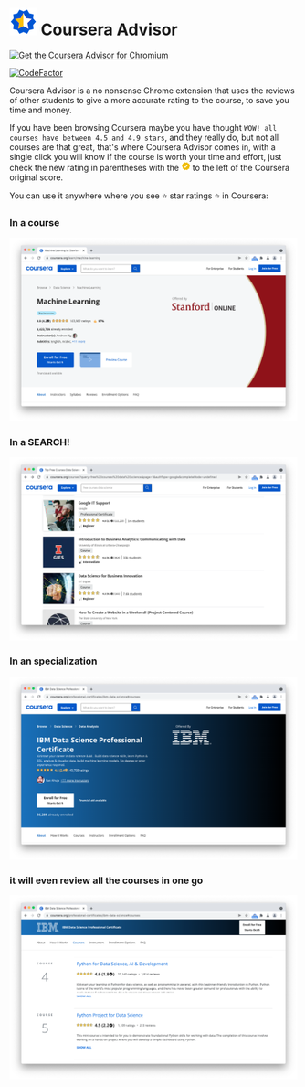 # ![Coursera Advisor logo](images/logo_48.png) Coursera Advisor

[![Get the Coursera Advisor for Chromium](https://chrome.google.com/webstore/detail/coursera-advisor/ijngbiifjeekcehmaigplbokedchligo?hl=en)](https://storage.googleapis.com/web-dev-uploads/image/WlD8wC6g8khYWPJUsQceQkhXSlv1/mPGKYBIR2uCP0ApchDXE.png)

[![CodeFactor](https://www.codefactor.io/repository/github/matiasagelvis/courseraadvisor/badge)](https://www.codefactor.io/repository/github/matiasagelvis/courseraadvisor)


Coursera Advisor is a no nonsense Chrome extension that uses the reviews of other students to give a more accurate rating to the course, to save you time and money.

If you have been browsing Coursera maybe you have thought `WOW! all courses have between 4.5 and 4.9 stars`, and they really do, but not all courses are that great, that's where Coursera Advisor comes in, with a single click you will know if the course is worth your time and effort, just check the new rating in parentheses with the ![Coursera Advisor logo](images/verified_16.png) to the left of the Coursera original score.

You can use it anywhere where you see ⭐ star ratings ⭐ in Coursera:
### In a course
![Coursera Advisor in a course](images/chrome/course.png)
### In a SEARCH!
![Coursera Advisor in a search](images/chrome/search.png)
### In an specialization
![Coursera Advisor in a specialization_top](images/chrome/specialization_top.png)
### it will even review all the courses in one go
![Coursera Advisor in a specialization_courses](images/chrome/specialization_courses.png)


